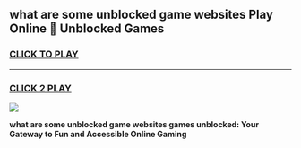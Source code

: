 
## what are some unblocked game websites Play Online 👋 Unblocked Games
<h3>
<a href="https://premium.freeplayer.one?title=what_are_some_unblocked_game_websites&ref=19F">CLICK TO PLAY</a></h3>
<hr>

<h3>
<a href="https://premium.freeplayer.one?title=what_are_some_unblocked_game_websites&ref=19F">CLICK 2 PLAY</a>
  
</h3>

<a href="https://premium.freeplayer.one?title=what_are_some_unblocked_game_websites&ref=19F"><img src="https://clearcache.store/games.png"></a>


**what are some unblocked game websites games unblocked: Your Gateway to Fun and Accessible Online Gaming**
